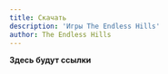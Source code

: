 ```yaml
---
title: Скачать
description: 'Игры The Endless Hills'
author: The Endless Hills
---
```

**Здесь будут ссылки**